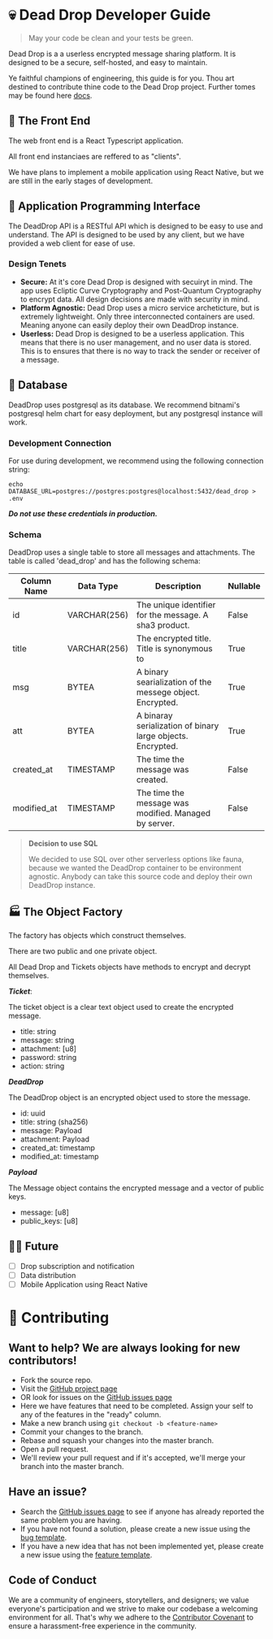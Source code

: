 # 💀 Dead Drop Developer Guide
> May your code be clean and your tests be green.

Dead Drop is a a userless encrypted message sharing platform. It is designed to be a secure, self-hosted, and easy to maintain.

Ye faithful champions of engineering, this guide is for you. Thou art destined to contribute thine code to the Dead Drop project.
Further tomes may be found here [docs](./docs).

## 🏪 The Front End
The web front end is a React Typescript application.

All front end instanciaes are reffered to as "clients".

We have plans to implement a mobile application using React Native, but we are still in the early stages of development.


## 🤖 Application Programming Interface
The DeadDrop API is a RESTful API which is designed to be easy to use and understand. The API is designed to be used by any client, but we have provided a web client for ease of use.

### Design Tenets

- **Secure:** At it's core Dead Drop is designed with secuiryt in mind. The app uses Ecliptic Curve Cryptography and Post-Quantum Cryptography to encrypt data. All design decisions are made with security in mind.
- **Platform Agnostic:** Dead Drop uses a micro service archeticture, but is extremely lightweight. Only three interconnected containers are used. Meaning anyone can easily deploy their own DeadDrop instance. 
- **Userless:** Dead Drop is designed to be a userless application. This means that there is no user management, and no user data is stored. This is to ensures that there is no way to track the sender or receiver of a message.


## 🐘 Database
DeadDrop uses postgresql as its database. We recommend bitnami's postgresql helm chart for easy deployment, but any postgresql instance will work.

### Development Connection
For use during development, we recommend using the following connection string:

`echo DATABASE_URL=postgres://postgres:postgres@localhost:5432/dead_drop > .env`

***Do not use these credentials in production.***

### Schema
DeadDrop uses a single table to store all messages and attachments. The table is called 'dead_drop' and has the following schema:




| Column Name | Data Type | Description | Nullable |
| ----------- | --------- | ----------- | -------- |
| id | VARCHAR(256) | The unique identifier for the message. A sha3 product. | False |
| title | VARCHAR(256) | The encrypted title. Title is synonymous to  | True |
| msg | BYTEA | A binary searialization of the messege object. Encrypted. | True |
| att | BYTEA | A binaray serialization of binary large objects. Encrypted.| True |
| created_at | TIMESTAMP | The time the message was created. | False |
| modified_at | TIMESTAMP | The time the message was modified. Managed by server.| False |


> **Decision to use SQL**
>
> We decided to use SQL over other serverless options like fauna, because we wanted the DeadDrop container to be environment agnostic. Anybody can take this source code and deploy their own DeadDrop instance.


## 🏭 The Object Factory
The factory has objects which construct themselves.

There are two public and one private object.

All Dead Drop and Tickets objects have methods to encrypt and decrypt themselves.

***Ticket***:

The ticket object is a clear text object used to create the encrypted message.
- title: string
- message: string
- attachment: [u8]
- password: string
- action: string

***DeadDrop***

The DeadDrop object is an encrypted object used to store the message.
- id: uuid
- title: string (sha256)
- message: Payload
- attachment: Payload
- created_at: timestamp
- modified_at: timestamp

***Payload***

The Message object contains the encrypted message and a vector of public keys.
- message: [u8]
- public_keys: [u8]


## 🧑‍🔬 Future
- [ ] Drop subscription and notification
- [ ] Data distribution
- [ ] Mobile Application using React Native

# 🛂 Contributing
## Want to help? We are always looking for new contributors!
- Fork the source repo.
- Visit the [GitHub project page](https://github.com/orgs/Artemis-Holdings/projects/3)
- OR look for issues on the [GitHub issues page](https://github.com/Artemis-Holdings/dead-drop/issues)
- Here we have features that need to be completed. Assign your self to any of the features in the "ready" column.
- Make a new branch using `git checkout -b <feature-name>`
- Commit your changes to the branch.
- Rebase and squash your changes into the master branch.
- Open a pull request.
- We'll review your pull request and if it's accepted, we'll merge your branch into the master branch.

## Have an issue?
- Search the [GitHub issues page](https://github.com/Artemis-Holdings/dead-drop/issues) to see if anyone has already reported the same problem you are having.
- If you have not found a solution, please create a new issue using the [bug template](https://github.com/TheMagicNacho/Silmarillion/issues/new?assignees=&labels=&template=bug_report.md&title=).
- If you have a new idea that has not been implemented yet, please create a new issue using the [feature template](https://github.com/TheMagicNacho/Silmarillion/issues/new?assignees=&labels=&template=feature_request.md&title=).

## Code of Conduct
We are a community of engineers, storytellers, and designers; we value everyone's participation and we strive to make our codebase a welcoming environment for all.
That's why we adhere to the [Contributor Covenant](https://www.contributor-covenant.org/) to ensure a harassment-free experience in the community. 
